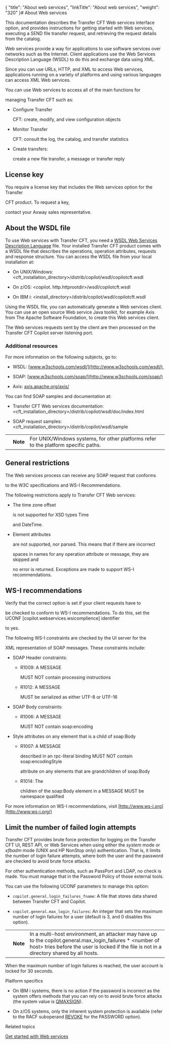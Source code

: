 {
    "title": "About web services",
    "linkTitle": "About web services",
    "weight": "320"
}# <span id="Web_Service__Start_here"></span>About Web services



This documentation describes the Transfer CFT Web services interface option, and provides instructions for getting started with Web services, executing a SEND file transfer request, and retrieving the request details from the catalog.



Web services provide a way for applications to use software services over networks such as the Internet. Client applications use the Web Services Description Language (WSDL) to do this and exchange data using XML.

Since you can use URLs, HTTP, and XML to access Web services, applications running on a variety of platforms and using various languages can access XML Web services.



You can use Web services to access all of the main functions for

managing Transfer CFT such as:



-   Configure Transfer

    CFT: create, modify, and view configuration objects

-   Monitor Transfer

    CFT: consult the log, the catalog, and transfer statistics

-   Create transfers:

    create a new file transfer, a message or transfer reply



## License key



You require a license key that includes the Web services option for the Transfer

CFT product. To request a key,

contact your Axway sales representative.



## About the WSDL file



To use Web services with Transfer CFT, you need a <a href="javascript:void(0)">WSDL<span aria-hidden="true"><span> </span>Web Services Description Language</span></a> file. Your installed Transfer CFT product comes with a WSDL file that describes the operations, operation attributes, requests and response structure. You can access the WSDL file from your local installation at:



-   On UNIX/Windows: &lt;cft\_installation\_directory&gt;/distrib/copilot/wsdl/copilotcft.wsdl

-   On z/OS: &lt;copilot. http.httprootdir&gt;/wsdl/copilotcft.wsdl

-   On IBM i: &lt;install\_directory&gt;/distrib/copilot/wsdl/copilotcft.wsdl



Using the WSDL file, you can automatically generate a Web services client. You can use an open source Web service Java toolkit, for example Axis from The Apache Software Foundation, to create this Web services client.



The Web services requests sent by the client are then processed on the Transfer CFT Copilot server listening port.



### Additional resources



For more information on the following subjects, go to:



-   WSDL: [www.w3schools.com/wsdl/](http://www.w3schools.com/wsdl/) 

-   SOAP: [www.w3schools.com/soap/](http://www.w3schools.com/soap/)

-   Axis: [axis.apache.org/axis/](https://axis.apache.org/axis/)



You can find SOAP samples and documentation at:



-   Transfer CFT Web services documentation: &lt;cft\_installation\_directory&gt;/distrib/copilot/wsdl/doc/index.html

-   SOAP request samples:&lt;cft\_installation\_directory&gt;/distrib/copilot/wsdl/sample



<table data-cellpadding="0" data-cellspacing="0">
<tbody>
<tr>
<td data-valign="top"></td>
<td data-valign="top"><span><strong>Note</strong></span></td>
<td data-mc-autonum="&lt;b&gt;Note&lt;/b&gt;" data-valign="top">For UNIX/Windows systems, for other platforms refer to the platform specific paths.</td>
</tr>
</tbody>
</table>



## General restrictions



The Web services process can receive any SOAP request that conforms

to the W3C specifications and WS-I Recommendations.



The following restrictions apply to Transfer CFT Web services:



-   The time zone offset

    is not supported for XSD types Time

    and DateTime.

-   Element attributes

    are not supported, nor parsed. This means that if there are incorrect

    spaces in names for any operation attribute or message, they are skipped and

    no error is returned. Exceptions are made to support WS-I recommendations.



## WS-I recommendations



Verify that the correct option is set if your client requests have to

be checked to conform to WS-I recommendations. To do this, set the UCONF \[copilot.webservices.wsicomplience\] identifier

to yes.



The following WS-I constraints are checked by the UI server for the

XML representation of SOAP messages. These constraints include:



-   SOAP Header constraints:

    -   R1009: A MESSAGE

        MUST NOT contain processing instructions

    -   R1012: A MESSAGE

        MUST be serialized as either UTF-8 or UTF-16

-   SOAP Body constraints:

    -   R1006: A MESSAGE

        MUST NOT contain soap:encoding

-   Style attributes on any element that is a child of soap:Body

    -   R1007: A MESSAGE

        described in an rpc-literal binding MUST NOT contain soap:encodingStyle

        attribute on any elements that are grandchildren of soap:Body

    -   R1014: The

        children of the soap:Body element in a MESSAGE MUST be namespace qualified



For more information on WS-I recommendations, visit [http://www.ws-i.org](http://www.ws-i.org/)



## Limit the number of failed login attempts



Transfer CFT provides brute force protection for logging on the <span>Transfer CFT</span> UI, REST API, or Web Services when using either the *system* mode or *xfbadm* mode (UNIX and HP NonStop only) authentication. That is, it limits the number of login failure attempts, where both the user and the password are checked to avoid brute force attacks.



For other authentication methods, such as PassPort and LDAP, no check is made. You must manage that in the Password Policy of those external tools.



You can use the following UCONF parameters to manage this option:



-   `copilot.general.login_failures_fname`: A file that stores data shared between Transfer CFT and Copilot.

-   `copilot.general.max_login_failures`: An integer that sets the maximum number of login failures for a user (default is 3, and 0 disables this option).



<table data-cellpadding="0" data-cellspacing="0">
<tbody>
<tr>
<td data-valign="top"></td>
<td data-valign="top"><span><strong>Note</strong></span></td>
<td data-mc-autonum="&lt;b&gt;Note&lt;/b&gt;" data-valign="top">In a multi-host environment, an attacker may have up to the <span>copilot.general.max_login_failures * &lt;number of host&gt;</span> tries before the user is locked if the file is not in a directory shared by all hosts.</td>
</tr>
</tbody>
</table>



When the maximum number of login failures is reached, the user account is locked for 30 seconds.



Platform specifics



-   On IBM i systems, there is no action if the password is incorrect as the system offers methods that you can rely on to avoid brute force attacks (the system value is [QMAXSIGN](https://www.ibm.com/support/knowledgecenter/ssw_ibm_i_74/rzarl/rzarlmaxsgn.htm)).

-   On z/OS systems, only the inherent system protection is available (refer to the RACF suboperand [REVOKE](https://www.ibm.com/support/knowledgecenter/SSLTBW_2.3.0/com.ibm.zos.v2r3.icha700/setrpw.htm) for the PASSWORD option).



Related topics



[Get started with Web services](get_started_web_services.htm)

